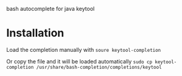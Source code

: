 bash autocomplete for java keytool

# Installation

Load the completion manually with 
`soure keytool-completion`

Or copy the file and it will be loaded automatically 
`sudo cp keytool-completion /usr/share/bash-completion/completions/keytool`
